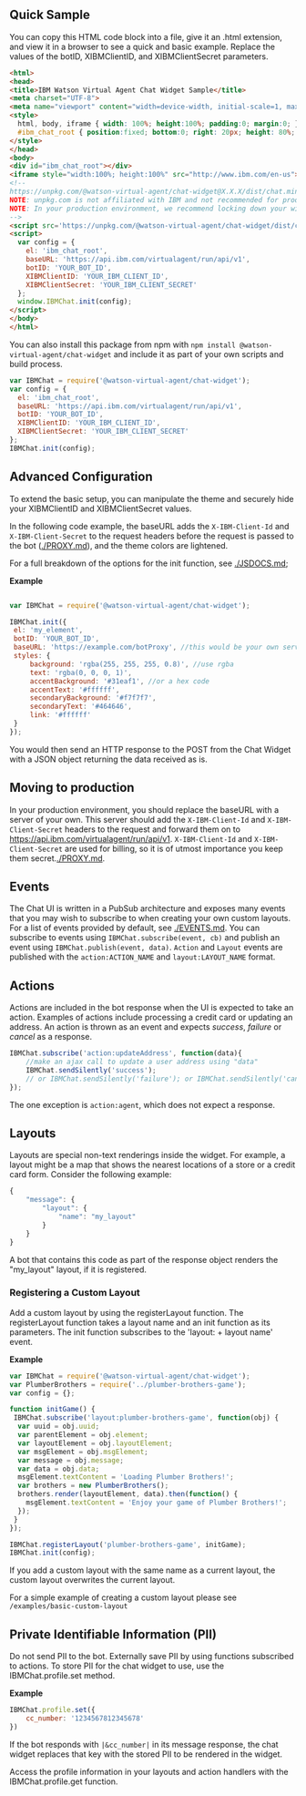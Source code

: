 ## Quick Sample

You can copy this HTML code block into a file, give it an .html extension, and view it in a browser to see a quick and basic example. Replace the values of the botID, XIBMClientID, and XIBMClientSecret parameters.

```html
<html>
<head>
<title>IBM Watson Virtual Agent Chat Widget Sample</title>
<meta charset="UTF-8">
<meta name="viewport" content="width=device-width, initial-scale=1, maximum-scale=1, user-scalable=0" />
<style>
  html, body, iframe { width: 100%; height:100%; padding:0; margin:0; }
  #ibm_chat_root { position:fixed; bottom:0; right: 20px; height: 80%; min-height:400px; width:300px; background:#000; }
</style>
</head>
<body>
<div id="ibm_chat_root"></div>
<iframe style="width:100%; height:100%" src="http://www.ibm.com/en-us"></iframe>
<!--
https://unpkg.com/@watson-virtual-agent/chat-widget@X.X.X/dist/chat.min.js for a specific version, where X.X.X is the semantic version of the chat widget.
NOTE: unpkg.com is not affiliated with IBM and not recommended for production.
NOTE: In your production environment, we recommend locking down your widget version.
-->
<script src='https://unpkg.com/@watson-virtual-agent/chat-widget/dist/chat.min.js'></script>
<script>
  var config = {
    el: 'ibm_chat_root',
    baseURL: 'https://api.ibm.com/virtualagent/run/api/v1',
    botID: 'YOUR_BOT_ID',
    XIBMClientID: 'YOUR_IBM_CLIENT_ID',
    XIBMClientSecret: 'YOUR_IBM_CLIENT_SECRET'
  };
  window.IBMChat.init(config);
</script>
</body>
</html>
```

You can also install this package from npm with `npm install @watson-virtual-agent/chat-widget` and include it as part of your own scripts and build process.

```js
var IBMChat = require('@watson-virtual-agent/chat-widget');
var config = {
  el: 'ibm_chat_root',
  baseURL: 'https://api.ibm.com/virtualagent/run/api/v1',
  botID: 'YOUR_BOT_ID',
  XIBMClientID: 'YOUR_IBM_CLIENT_ID',
  XIBMClientSecret: 'YOUR_IBM_CLIENT_SECRET'
};
IBMChat.init(config);
```

## Advanced Configuration

To extend the basic setup, you can manipulate the theme and securely hide your XIBMClientID and XIBMClientSecret values.

In the following code example, the baseURL adds the `X-IBM-Client-Id` and `X-IBM-Client-Secret` to the request headers before the request is passed to the bot ([./PROXY.md](./PROXY.md)), and the theme colors are lightened.

For a full breakdown of the options for the init function, see [./JSDOCS.md](./JSDOCS.md);

**Example**  
```js

var IBMChat = require('@watson-virtual-agent/chat-widget');

IBMChat.init({
 el: 'my_element',
 botID: 'YOUR_BOT_ID',
 baseURL: 'https://example.com/botProxy', //this would be your own server
 styles: {
	 background: 'rgba(255, 255, 255, 0.8)', //use rgba
	 text: 'rgba(0, 0, 0, 1)',
	 accentBackground: '#31eaf1', //or a hex code
	 accentText: '#ffffff',
	 secondaryBackground: '#f7f7f7',
	 secondaryText: '#464646',
	 link: '#ffffff'
 }
});
```
You would then send an HTTP response to the POST from the Chat Widget with a JSON object returning the data received as is.


## Moving to production

In your production environment, you should replace the baseURL with a server of your own. This server should add the `X-IBM-Client-Id` and `X-IBM-Client-Secret` headers to the request and forward them on to https://api.ibm.com/virtualagent/run/api/v1. `X-IBM-Client-Id` and `X-IBM-Client-Secret` are used for billing, so it is of utmost importance you keep them secret.[./PROXY.md](./PROXY.md).

## Events

The Chat UI is written in a PubSub architecture and exposes many events that you may wish to subscribe to when creating your own custom layouts. For a list of events provided by default, see [./EVENTS.md](./EVENTS.md). You can subscribe to events using `IBMChat.subscribe(event, cb)` and publish an event using `IBMChat.publish(event, data)`. `Action` and `Layout` events are published with the `action:ACTION_NAME` and `layout:LAYOUT_NAME` format.


## Actions

Actions are included in the bot response when the UI is expected to take an action. Examples of actions include processing a credit card or updating an address. An action is thrown as an event and expects *success*, *failure* or *cancel* as a response.

```js
IBMChat.subscribe('action:updateAddress', function(data){
	//make an ajax call to update a user address using "data"
	IBMChat.sendSilently('success');
	// or IBMChat.sendSilently('failure'); or IBMChat.sendSilently('cancel');
});
```

The one exception is `action:agent`, which does not expect a response.

## Layouts

Layouts are special non-text renderings inside the widget. For example, a layout might be a map that shows the nearest locations of a store or a credit card form. Consider the following example:

```js
{
	"message": {
		"layout": {
			"name": "my_layout"
		}
	}
}
```

A bot that contains this code as part of the response object renders the "my_layout" layout, if it is registered.

### Registering a Custom Layout

Add a custom layout by using the registerLayout function. The registerLayout function takes a layout name and an init function as its parameters. The init function subscribes to the 'layout: + layout name' event.

**Example**  
```js
var IBMChat = require('@watson-virtual-agent/chat-widget');
var PlumberBrothers = require('../plumber-brothers-game');
var config = {};

function initGame() {
 IBMChat.subscribe('layout:plumber-brothers-game', function(obj) {
  var uuid = obj.uuid;
  var parentElement = obj.element;
  var layoutElement = obj.layoutElement;
  var msgElement = obj.msgElement;
  var message = obj.message;
  var data = obj.data;
  msgElement.textContent = 'Loading Plumber Brothers!';
  var brothers = new PlumberBrothers();
  brothers.render(layoutElement, data).then(function() {
    msgElement.textContent = 'Enjoy your game of Plumber Brothers!';
  });
 }
});

IBMChat.registerLayout('plumber-brothers-game', initGame);
IBMChat.init(config);
```

If you add a custom layout with the same name as a current layout, the custom layout overwrites the current layout.

For a simple example of creating a custom layout please see `/examples/basic-custom-layout`

## Private Identifiable Information (PII)

Do not send PII to the bot. Externally save PII by using functions subscribed to actions. To store PII for the chat widget to use, use the IBMChat.profile.set method.

**Example**

```js
IBMChat.profile.set({
	cc_number: '1234567812345678'
})
```

If the bot responds with `|&cc_number|` in its message response, the chat widget replaces that key with the stored PII to be rendered in the widget.

Access the profile information in your layouts and action handlers with the IBMChat.profile.get function.
